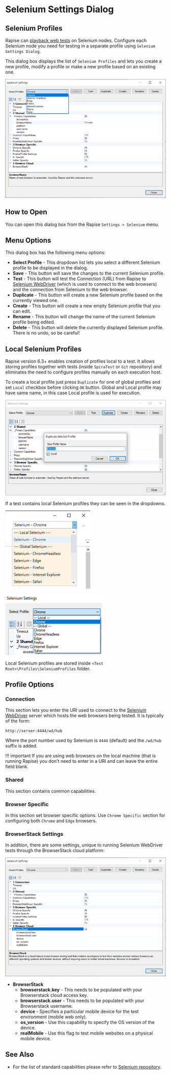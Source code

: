 # Selenium Settings Dialog

## Selenium Profiles

Rapise can [playback web tests](cross_browser_testing.md) on Selenium nodes. Configure each Selenium node you need for testing in a separate profile using `Selenium Settings Dialog`.

This dialog box displays the list of `Selenium Profiles` and lets you create a new profile, modify a profile or make a new profile based on an existing one.

![selenium_settings](./img/selenium_webdriver2.png)

## How to Open

You can open this dialog box from the Rapise `Settings > Selenium` menu.

## Menu Options

This dialog box has the following menu options:

- **Select Profile** - This dropdown list lets you select a different Selenium profile to be displayed in the dialog.
- **Save** - This button will save the changes to the current Selenium profile.
- **Test** - This button will test the Connection (URL) from Rapise to [Selenium WebDriver](selenium_webdriver.md) (which is used to connect to the web browsers) and the connection from Selenium to the web browser.
- **Duplicate** - This button will create a new Selenium profile based on the currently viewed one.
- **Create** - This button will create a new empty Selenium profile that you can edit.
- **Rename** - This button will change the name of the current Selenium profile being edited.
- **Delete** - This button will delete the currently displayed Selenium profile. There is no undo, so be careful!

## Local Selenium Profiles

Rapise version 6.3+ enables creation of profiles local to a test. It allows storing profiles together with tests (inside `SpiraTest` or `Git` repository) and eliminates the need to configure profiles manually on each execution host.

To create a local profile just press `Duplicate` for one of global profiles and set `Local` checkbox before clicking `OK` button. Global and Local profile may have same name, in this case Local profile is used for execution.

![Create Local Selenium Profile](img/selenium_settings_dialog_create_local_selenium_profile.png)

If a test contains local Selenium profiles they can be seen in the dropdowns.

![Playback Profiles](img/selenium_settings_dialog_select_local_selenium_profile.png)

![](img/selenium_settings_dialog_selenium_profile_list_local_global.png)

Local Selenium profiles are stored inside `<Test Root>\Profiles\SeleniumProfiles` folder.

## Profile Options

### Connection

This section lets you enter the URI used to connect to the [Selenium WebDriver](selenium_webdriver.md) server which hosts the web browsers being tested. It is typically of the form: 

```
http://server:4444/wd/hub
```
Where the port number used by Selenium is `4444` (default) and the `/wd/hub` suffix is added.

!!! important
    If you are using web browsers on the local machine (that is running Rapise) you don't need to enter in a URI and can leave the entire field blank.

### Shared

This section contains common capabilities.

### Browser Specific

In this section set browser specific options. Use `Chrome Specific` section for configuring both `Chrome` and `Edge` browsers.

### BrowserStack Settings

In addition, there are some settings, unique to running Selenium WebDriver tests through the BrowserStack cloud platform:

![selenium\_settings\_browserstack](./img/selenium_settings_dialog2.png)

- **BrowserStack**
    - **browserstack.key** - This needs to be populated with your Browserstack cloud access key.
    - **browserstack.user** - This needs to be populated with your Browserstack username.
    - **device** - Specifies a particular mobile device for the test environment (mobile web only).
    - **os_version** - Use this capability to specify the OS version of the device.
    - **realMobile** - Use this flag to test mobile websites on a physical mobile device.

## See Also

- For the list of standard capabilities please refer to [Selenium repository](https://github.com/SeleniumHQ/selenium/wiki/DesiredCapabilities).